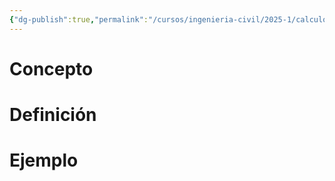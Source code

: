 ```yaml
---
{"dg-publish":true,"permalink":"/cursos/ingenieria-civil/2025-1/calculo-iii/1-funciones-vectoriales/1-funciones-vectoriales/","tags":["I1MAT1630"]}
---
```


# Concepto
# Definición
# Ejemplo